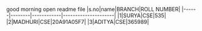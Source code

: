 good morning
open readme file
|s.no|name|BRANCH|ROLL NUMBER|
|------|--------|------------|---------------------|
|1|SURYA|CSE|535|
|2|MADHURI|CSE|20A91A05F7|
|3|ADITYA|CSE|365989|
